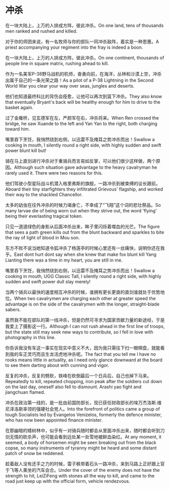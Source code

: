 # 冲杀

<p><span class="chinese">在一块大陆上，上万的人排成方阵，彼此冲杀。</span><span class="english">On one land, tens of thousands men ranked and rushed and killed.</span></p>

<p><span class="chinese">对于你的师团来说，有一名牧师与你的部队一同冲杀敌阵，着实是一种恩惠。</span><span class="english">A priest accompanying your regiment into the fray is indeed a boon.</span></p>

<p><span class="chinese">在一块大陆上，上万的人排成方阵，彼此冲杀。</span><span class="english">On one continent, thousands of people line in square matrix, rushing ahead to kill.</span></p>

<p><span class="chinese">作为一名美军P-38野马战机的机师，奋勇向前，在海洋，丛林和沙漠上空，冲杀出属于自己的一条光荣之路！</span><span class="english">As a pilot of a P-38 Lightning in the Second World War you clear your way over seas, jungles and deserts.</span></p>

<p><span class="chinese">他们也知道最终科比的背伤会痊愈，让他可以再次到篮下冲杀。</span><span class="english">They also know that eventually Bryant's back will be healthy enough for him to drive to the basket again.</span></p>

<p><span class="chinese">过了金雁桥，见玄德军在左，严颜军在右，冲杀将来。</span><span class="english">When Ren crossed the bridge, he saw Xuande to the left and Yan Yan to the right, both charging toward him.</span></p>

<p><span class="chinese">嘴里吞下烹饪，我悄然绕到右侧，以迅雷不及掩耳之势冲杀而出！</span><span class="english">Swallow a cooking in mouth, I silently round a right side, with highly sudden and swift power blunt kill but!</span></p>

<p><span class="chinese">骑在马上直剑进行冲杀对于重骑兵而言易如反掌，可以他们很少这样做，两个原因。</span><span class="english">Although such situation gave advantage to the heavy cavalryman he rarely used it. There were two reasons for this.</span></p>

<p><span class="chinese">他们驾驶小型星际战斗机潜入格里弗斯的旗舰，一路冲杀到被束缚的议长跟前。</span><span class="english">Aboard their tiny starfighters they infiltrated Grievous' flagship, and worked their way to the shackled Chancellor.</span></p>

<p><span class="chinese">太多的幼虫在往外冲杀的时候力竭身亡，不幸成了“飞翔”这个词的悲壮祭品。</span><span class="english">So many larvae die of being worn out when they strive out, the word 'flying' being their everlasting tragical token.</span></p>

<p><span class="chinese">只见一道道绿色的身影从后面冲杀出来，眸子里闪烁着噬血的光芒。</span><span class="english">The figure that sees a path green kills out from the blunt backward and sparkles to bite the ray of light of blood in Mou son.</span></p>

<p><span class="chinese">东方不败不说当她知道令狐冲杀了杨莲亭的时候心里还有一丝痛快，说明你还在我乎。</span><span class="english">East dont hurt dont say when she knew that make fox blunt kill Yang Lianting there was a time in my heart, you are still in me.</span></p>

<p><span class="chinese">嘴里吞下烹饪，我悄然绕到右侧，以迅雷不及掩耳之势冲杀而出！</span><span class="english">Swallow a cooking in mouth, UGG Classic Tall, I silently round a right side, with highly sudden and swift power dull slay merely!</span></p>

<p><span class="chinese">当两个骑兵以最快的速度相互冲杀的时候，谁拥有更长更直的直剑谁就处于优势地位。</span><span class="english">When two cavalrymen are charging each other at greater speed the advantage is on the side of the cavalrymen with the longer, straight-blade sabers.</span></p>

<p><span class="chinese">虽然我不能在部队的第一线冲杀，但是仍然可寻求为国家贡献力量的新途经，于是我爱上了摄影这一行。</span><span class="english">Although I can not rush ahead in the first line of troops, but the state still may seek new ways to contribute, so I fell in love with photography in this line.</span></p>

<p><span class="chinese">你告诉我没有车这一事实在现实中意义不大，因为我只需往下扫一眼棋盘，就能看到我的车正灵巧而且生龙活虎地冲杀呢。</span><span class="english">The fact that you tell me I have no rooks means little in actuality, as I need only glance downward at the board to see them darting about with cunning and vigor.</span></p>

<p><span class="chinese">反复的冲杀，反复的劈砍，铁峰在砍倒最后一个日兵后，自己也掉下马来。</span><span class="english">Repeatedly to kill, repeated chopping, iron peak after the soldiers cut down on the last day, oneself also fell to dismount. Arashi yao fight and jiangchuan flamed.</span></p>

<p><span class="chinese">冲杀在政治第一线的，是一批由前国防部长，现已获任财政部长的埃万杰洛斯.维尼泽洛斯率领的强硬社会党人。</span><span class="english">Into the forefront of politics came a group of tough Socialists led by Evangelos Venizelos, formerly the defence minister, who has now been appointed finance minister.</span></p>

<p><span class="chinese">在那幽暗的矮树林中，似乎有一对骑兵随时都会从里面冲杀出来，随时都会听到刀剑无情的砍杀声，也可能会看到远处某一处雪地被鲜血染红。</span><span class="english">At any moment, it seemed, a body of horsemen might be seen breaking out from the black copse, so many instruments of tyranny might be heard and some distant patch of snow be reddened.</span></p>

<p><span class="chinese">趁着敌人没有还手之力的时候，雷子枫带着石头一路冲杀，来到马路上正好跟上官于飞等人乘坐的汽车会合。</span><span class="english">Under the cover of the enemy does not have the strength to hit, LeiZiFeng with stones all the way to kill, and came to the road just keep up with the official form, vehicle rendezvous.</span></p>

